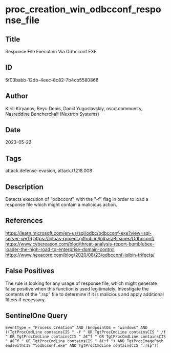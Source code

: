 # proc_creation_win_odbcconf_response_file

## Title
Response File Execution Via Odbcconf.EXE

## ID
5f03babb-12db-4eec-8c82-7b4cb5580868

## Author
Kirill Kiryanov, Beyu Denis, Daniil Yugoslavskiy, oscd.community, Nasreddine Bencherchali (Nextron Systems)

## Date
2023-05-22

## Tags
attack.defense-evasion, attack.t1218.008

## Description
Detects execution of "odbcconf" with the "-f" flag in order to load a response file which might contain a malicious action.

## References
https://learn.microsoft.com/en-us/sql/odbc/odbcconf-exe?view=sql-server-ver16
https://lolbas-project.github.io/lolbas/Binaries/Odbcconf/
https://www.cybereason.com/blog/threat-analysis-report-bumblebee-loader-the-high-road-to-enterprise-domain-control
https://www.hexacorn.com/blog/2020/08/23/odbcconf-lolbin-trifecta/

## False Positives
The rule is looking for any usage of response file, which might generate false positive when this function is used legitimately. Investigate the contents of the ".rsp" file to determine if it is malicious and apply additional filters if necessary.

## SentinelOne Query
```
EventType = "Process Creation" AND (EndpointOS = "windows" AND ((TgtProcCmdLine containsCIS " -f " OR TgtProcCmdLine containsCIS " /f " OR TgtProcCmdLine containsCIS " â€“f " OR TgtProcCmdLine containsCIS " â€”f " OR TgtProcCmdLine containsCIS " â€•f ") AND TgtProcImagePath endswithCIS "\odbcconf.exe" AND TgtProcCmdLine containsCIS ".rsp"))

```